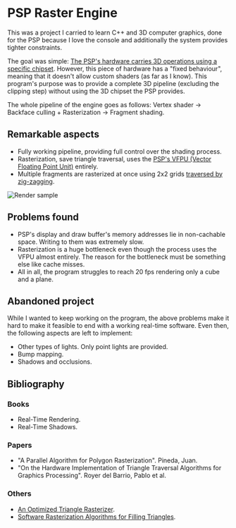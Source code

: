 # PSP Raster Engine

This was a project I carried to learn C++ and 3D computer graphics, done for the PSP because I love the console and additionally the system provides tighter constraints.

The goal was simple: [The PSP's hardware carries 3D operations using a specific chipset](http://hitmen.c02.at/files/yapspd/psp_doc/chap11.html#sec11). 
However, this piece of hardware has a "fixed behaviour", meaning that it doesn't allow custom shaders (as far as I know). This program's purpose was to
provide a complete 3D pipeline (excluding the clipping step) without using the 3D chipset the PSP provides.

The whole pipeline of the engine goes as follows: Vertex shader -> Backface culling + Rasterization -> Fragment shading.

## Remarkable aspects
- Fully working pipeline, providing full control over the shading process.
- Rasterization, save triangle traversal, uses the [PSP's VFPU (Vector Floating Point Unit)](http://hitmen.c02.at/files/yapspd/psp_doc/chap4.html#sec4.5) entirely.
- Multiple fragments are rasterized at once using 2x2 grids [traversed by zig-zagging](https://oa.upm.es/9184/1/INVE_MEM_2010_84947.pdf).

![Render sample](https://i.imgur.com/AyTd9Y6.png)

## Problems found
- PSP's display and draw buffer's memory addresses lie in non-cachable space. Writing to them was extremely slow.
- Rasterization is a huge bottleneck even though the process uses the VFPU almost entirely. The reason for the bottleneck must be something else like cache misses.
- All in all, the program struggles to reach 20 fps rendering only a cube and a plane.

## Abandoned project
While I wanted to keep working on the program, the above problems make it hard to make it feasible to end with a working real-time software. Even then,
the following aspects are left to implement:
- Other types of lights. Only point lights are provided.
- Bump mapping.
- Shadows and occlusions.

## Bibliography
### Books
- Real-Time Rendering.
- Real-Time Shadows.

### Papers
- "A Parallel Algorithm for Polygon Rasterization". Pineda, Juan.
- "On the Hardware Implementation of Triangle Traversal Algorithms for Graphics Processing". Royer del Barrio, Pablo et al.

### Others
- [An Optimized Triangle Rasterizer](https://www.digipen.edu/sites/default/files/public/docs/theses/salem-haykal-digipen-master-of-science-in-computer-science-thesis-an-optimized-triangle-rasterizer.pdf).
- [Software Rasterization Algorithms for Filling Triangles](http://www.sunshine2k.de/coding/java/TriangleRasterization/TriangleRasterization.html).
